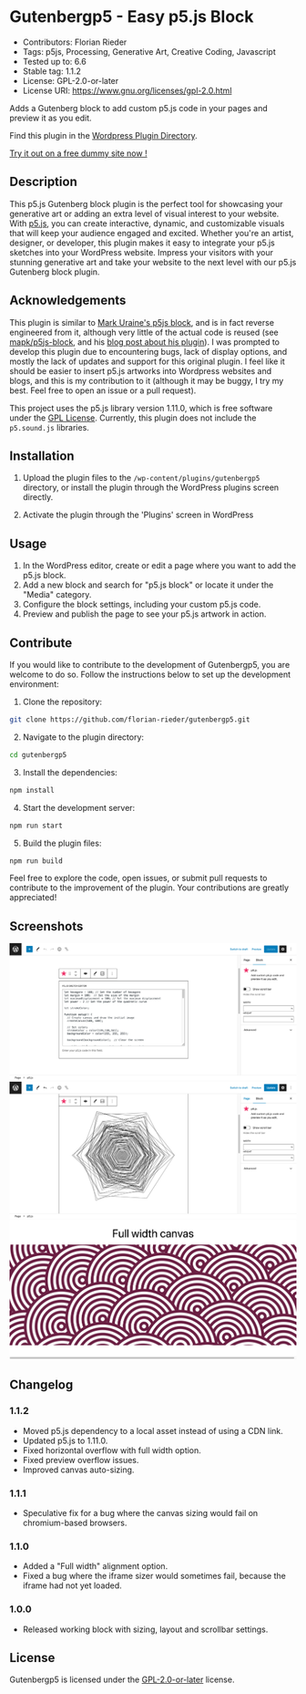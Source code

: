 # Gutenbergp5 - Easy p5.js Block

- Contributors:      Florian Rieder
- Tags:              p5js, Processing, Generative Art, Creative Coding, Javascript
- Tested up to:      6.6
- Stable tag:        1.1.2
- License:           GPL-2.0-or-later
- License URI:       https://www.gnu.org/licenses/gpl-2.0.html

Adds a Gutenberg block to add custom p5.js code in your pages and preview it as you edit.

Find this plugin in the [Wordpress Plugin Directory](https://wordpress.org/plugins/easy-p5-js-block/).

[Try it out on a free dummy site now !](https://tastewp.org/plugins/easy-p5-js-block/)

## Description

This p5.js Gutenberg block plugin is the perfect tool for showcasing your generative art or adding an extra level of visual interest to your website. With [p5.js](https://p5js.org/), you can create interactive, dynamic, and customizable visuals that will keep your audience engaged and excited. Whether you're an artist, designer, or developer, this plugin makes it easy to integrate your p5.js sketches into your WordPress website. Impress your visitors with your stunning generative art and take your website to the next level with our p5.js Gutenberg block plugin.


## Acknowledgements
This plugin is similar to [Mark Uraine's p5js block](https://wordpress.org/plugins/wp-p5js-block/), and is in fact reverse engineered from it, although very little of the actual code is reused (see [mapk/p5js-block](https://github.com/mapk/p5js-block), and his [blog post about his plugin](https://markuraine.com/creating-the-p5-js-gutenberg-block/)). I was prompted to develop this plugin due to encountering bugs, lack of display options, and mostly the lack of updates and support for this original plugin. I feel like it should be easier to insert p5.js artworks into Wordpress websites and blogs, and this is my contribution to it (although it may be buggy, I try my best. Feel free to open an issue or a pull request).

This project uses the p5.js library version 1.11.0, which is free software under the [GPL License](http://p5js.org/copyright.html). Currently, this plugin does not include the `p5.sound.js` libraries.

## Installation

1. Upload the plugin files to the `/wp-content/plugins/gutenbergp5` directory, or install the plugin through the WordPress plugins screen directly.

2. Activate the plugin through the 'Plugins' screen in WordPress

## Usage

1. In the WordPress editor, create or edit a page where you want to add the p5.js block.
2. Add a new block and search for "p5.js block" or locate it under the "Media" category.
3. Configure the block settings, including your custom p5.js code.
4. Preview and publish the page to see your p5.js artwork in action.


## Contribute

If you would like to contribute to the development of Gutenbergp5, you are welcome to do so. Follow the instructions below to set up the development environment:

1. Clone the repository:

```bash
git clone https://github.com/florian-rieder/gutenbergp5.git
```
2. Navigate to the plugin directory:
```bash
cd gutenbergp5
```
3. Install the dependencies:
```bash
npm install
```
4. Start the development server:
```bash
npm run start
```
5. Build the plugin files:
```bash
npm run build
```

Feel free to explore the code, open issues, or submit pull requests to contribute to the improvement of the plugin. Your contributions are greatly appreciated!

## Screenshots

![Edit mode](https://raw.githubusercontent.com/florian-rieder/gutenbergp5/master/assets/screenshot-1.png)
![Preview mode](https://raw.githubusercontent.com/florian-rieder/gutenbergp5/master/assets/screenshot-2.png)
![Full width setting](https://raw.githubusercontent.com/florian-rieder/gutenbergp5/master/assets/screenshot-3.png)

## Changelog

### 1.1.2
* Moved p5.js dependency to a local asset instead of using a CDN link.
* Updated p5.js to 1.11.0.
* Fixed horizontal overflow with full width option.
* Fixed preview overflow issues.
* Improved canvas auto-sizing.

### 1.1.1
* Speculative fix for a bug where the canvas sizing would fail on chromium-based browsers.

### 1.1.0

* Added a "Full width" alignment option.
* Fixed a bug where the iframe sizer would sometimes fail, because the iframe had not yet loaded.

### 1.0.0

* Released working block with sizing, layout and scrollbar settings.

## License

Gutenbergp5 is licensed under the [GPL-2.0-or-later](https://www.gnu.org/licenses/gpl-2.0.html) license.

